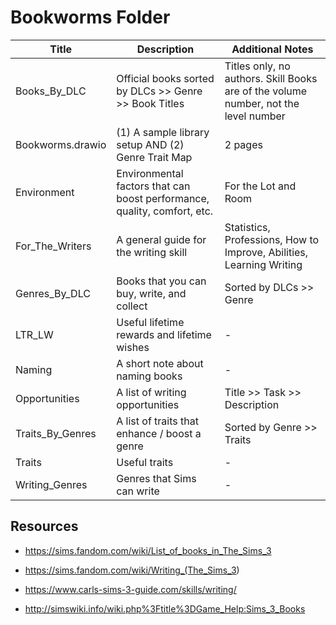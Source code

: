 # Bookworms Folder

|Title|Description|Additional Notes|
|---|---|---|
|Books_By_DLC|Official books sorted by DLCs >> Genre >> Book Titles|Titles only, no authors. Skill Books are of the volume number, not the level number|
|Bookworms.drawio|(1) A sample library setup AND (2) Genre Trait Map|2 pages|
|Environment|Environmental factors that can boost performance, quality, comfort, etc.|For the Lot and Room|
|For_The_Writers|A general guide for the writing skill|Statistics, Professions, How to Improve, Abilities, Learning Writing|
|Genres_By_DLC|Books that you can buy, write, and collect| Sorted by DLCs >> Genre|
|LTR_LW|Useful lifetime rewards and lifetime wishes|-|
|Naming|A short note about naming books|-|
|Opportunities|A list of writing opportunities|Title >> Task >> Description|
|Traits_By_Genres|A list of traits that enhance / boost a genre|Sorted by Genre >> Traits||
|Traits|Useful traits|-|
|Writing_Genres|Genres that Sims can write|-|

## Resources

+ <https://sims.fandom.com/wiki/List_of_books_in_The_Sims_3>

+ <https://sims.fandom.com/wiki/Writing_(The_Sims_3>)

+ <https://www.carls-sims-3-guide.com/skills/writing/>

+ <http://simswiki.info/wiki.php%3Ftitle%3DGame_Help:Sims_3_Books>
